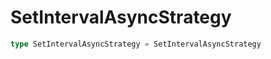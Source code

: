 # SetIntervalAsyncStrategy



```typescript
type SetIntervalAsyncStrategy = SetIntervalAsyncStrategy
```

